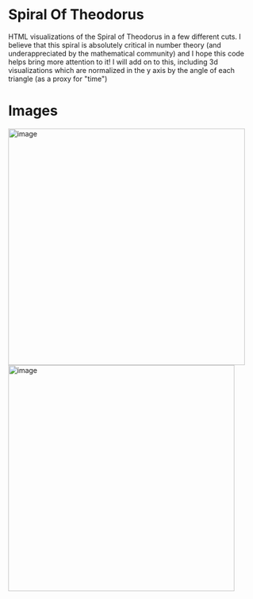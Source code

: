 # Spiral Of Theodorus

HTML visualizations of the Spiral of Theodorus in a few different cuts. I believe that this spiral is absolutely critical in number theory (and underappreciated by the mathematical community) and I hope this code helps bring more attention to it! I will add on to this, including 3d visualizations which are normalized in the y axis by the angle of each triangle (as a proxy for "time") 


# Images 
<img width="477" alt="image" src="https://github.com/jconorgrogan/SpiralOfTheodorus/assets/130090573/44aa2a58-0d32-445d-a9fd-79be55415790">
<img width="456" alt="image" src="https://github.com/jconorgrogan/SpiralOfTheodorus/assets/130090573/8aa3bc0c-c650-4248-adf8-2047c2e918ae">
